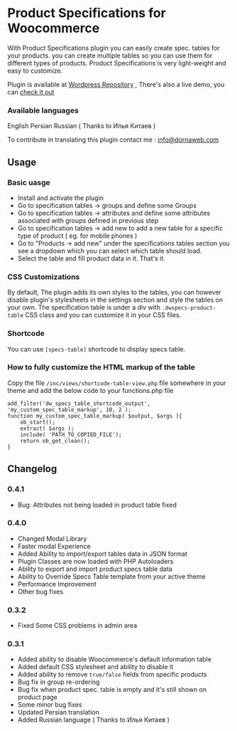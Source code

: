 # Product Specifications for Woocommerce

With Product Specifications plugin you can easily create spec. tables for your products. you can create multiple tables so you can use them for different types of products.
Product Specifications is very light-weight and easy to customize.

Plugin is available at [Wordpress Repository](https://wordpress.org/plugins/product-specifications/) , There's also a live demo, you can [check it out](http://demos.dornaweb.com/specs/shop/)

### Available languages

English
Persian
Russian ( Thanks to Илья Китаев )

To contribute in translating this plugin contact me : info@dornaweb.com

## Usage

### Basic uasge

* Install and activate the plugin
* Go to specification tables -> groups and define some Groups
* Go to specification tables -> attributes and define some attributes associated with groups defined in previous step
* Go to specification tables -> add new to add a new table for a specific type of product ( eg. for mobile phones )
* Go to "Products -> add new" under the specifications tables section you see a dropdown which you can select which table should load.
* Select the table and fill product data in it. That's it.

### CSS Customizations

By default, The plugin adds its own styles to the tables, you can however disable plugin's stylesheets in the settings section and style the tables on your own.
The specification table is under a div with `.dwspecs-product-table` CSS class and you can customize it in your CSS files.

### Shortcode

You can use `[specs-table]` shortcode to display specs table.


### How to fully customize the HTML markup of the table

Copy the file `/inc/views/shortcode-table-view.php` file somewhere in your theme and add the below code to your functions.php file

```
add_filter('dw_specs_table_shortcode_output', 'my_custom_spec_table_markup', 10, 2 );
function my_custom_spec_table_markup( $output, $args ){
	ob_start();
	extract( $args );
	include( 'PATH_TO_COPIED_FILE');
	return ob_get_clean();
}
```

## Changelog

### 0.4.1
* Bug: Attributes not being loaded in product table fixed

### 0.4.0

* Changed Modal Library
* Faster modal Experience
* Added Ability to import/export tables data in JSON format
* Plugin Classes are now loaded with PHP Autoloaders
* Ability to export and import product specs table data
* Ability to Override Specs Table template from your active theme
* Performance Improvement
* Other bug fixes

### 0.3.2

* Fixed Some CSS problems in admin area

### 0.3.1

* Added ability to disable Woocommerce's default information table
* Added default CSS stylesheet and ability to disable it
* Added ability to remove `true/false` fields from specific products
* Bug fix in group re-ordering
* Bug fix when product spec. table is empty and it's still shown on product page
* Some minor bug fixes
* Updated Persian translation
* Added Russian language ( Thanks to Илья Китаев )